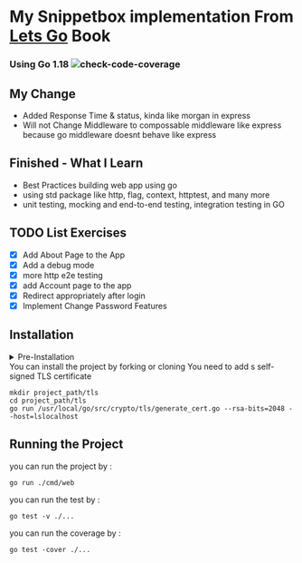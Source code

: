 <h1>My Snippetbox implementation From <a href ="https://lets-go-further.alexedwards.net/">Lets Go<a> Book</h1>

### Using Go 1.18 ![check-code-coverage](https://img.shields.io/badge/coverage-72%25-orange)

<h2>My Change</h2>
<ul>
<li>Added Response Time & status, kinda like morgan in express</li>
<li>Will not Change Middleware to compossable middleware like express because go middleware doesnt behave like express</li>
</ul>
<h2>Finished - What I Learn</h2>
<ul>
<li>Best Practices building web app using go</li>
<li>using std package like http, flag, context, httptest, and many more</li>
<li>unit testing, mocking and end-to-end testing, integration testing in GO </li>
</ul>
<h2>TODO List Exercises </h2>

- [x] Add About Page to the App
- [x] Add a debug mode
- [x] more http e2e testing
- [x] add Account page to the app
- [x] Redirect appropriately after login
- [x] Implement Change Password Features 

## Installation

<details>
  <summary>Pre-Installation</summary>

  1. Having MySQL install
  2. creating new user, snippetbox db, users table, and snippets table
  ```
  mysql -u root -p
  #enter your password
  
  CREATE DATABASE snippetbox CHARACTER SET utf8mb4 COLLATE utf8mb4_unicode_ci;
  
  USE snippetbox;
  CREATE TABLE snippets (
    id INTEGER NOT NULL PRIMARY KEY AUTO_INCREMENT,
    title VARCHAR(100) NOT NULL,
    content TEXT NOT NULL,
    created DATETIME NOT NULL,
    expires DATETIME NOT NULL
  );
  
  CREATE INDEX idx_snippets_created ON snippets(created);
  
  CREATE USER 'web'@'localhost';
  GRANT SELECT, INSERT, UPDATE, DELETE ON snippetbox.* TO 'web'@'localhost';
  ALTER USER 'web'@'localhost' IDENTIFIED BY 'pass';
  
  CREATE TABLE users (
    id INTEGER NOT NULL PRIMARY KEY AUTO_INCREMENT,
    name VARCHAR(255) NOT NULL,
    email VARCHAR(255) NOT NULL,
    hashed_password CHAR(60) NOT NULL,
    created DATETIME NOT NULL
   );
   
   ALTER TABLE users ADD CONSTRAINT users_uc_email UNIQUE (email);
  ```
  
</details>
You can install the project by forking or cloning
You need to add s self-signed TLS certificate

```
mkdir project_path/tls
cd project_path/tls
go run /usr/local/go/src/crypto/tls/generate_cert.go --rsa-bits=2048 --host=lslocalhost
```

## Running the Project
you can run the project by :
```
go run ./cmd/web
```

you can run the test by :

```
go test -v ./...
```
you can run the coverage by :

```
go test -cover ./...
```

